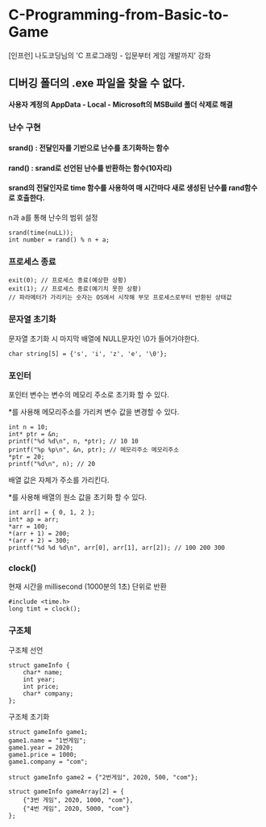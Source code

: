 # C-Programming-from-Basic-to-Game
[인프런] 나도코딩님의 'C 프로그래밍 - 입문부터 게임 개발까지' 강좌

## 디버깅 폴더의 .exe 파일을 찾을 수 없다.
**사용자 계정의 AppData - Local - Microsoft의 MSBuild 폴더 삭제로 해결**



### 난수 구현

#### srand() : 전달인자를 기반으로 난수를 초기화하는 함수

#### rand() : srand로 선언된 난수를 반환하는 함수(10자리)

#### srand의 전달인자로 time 함수를 사용하여 매 시간마다 새로 생성된 난수를 rand함수로 호출한다. 

n과 a를 통해 난수의 범위 설정

```
srand(time(nuLL));
int number = rand() % n + a;
```



### 프로세스 종료

```
exit(0); // 프로세스 종료(예상한 상황)
exit(1); // 프로세스 종료(예기치 못한 상황)
// 파라메터가 가리키는 숫자는 OS에서 시작해 부모 프로세스로부터 반환된 상태값
```



### 문자열 초기화

문자열 초기화 시 마지막 배열에 NULL문자인 \0가 들어가야한다.

```
char string[5] = {'s', 'i', 'z', 'e', '\0'};
```



### 포인터

포인터 변수는 변수의 메모리 주소로 초기화 할 수 있다. 

*를 사용해 메모리주소를 가리켜 변수 값을  변경할 수 있다.

```
int n = 10;
int* ptr = &n;
printf("%d %d\n", n, *ptr); // 10 10
printf("%p %p\n", &n, ptr); // 메모리주소 메모리주소
*ptr = 20;
printf("%d\n", n); // 20
```

배열 값은 자체가 주소를 가리킨다.

*를 사용해 배열의 원소 값을 초기화 할 수 있다.

```
int arr[] = { 0, 1, 2 };
int* ap = arr;
*arr = 100;
*(arr + 1) = 200;
*(arr + 2) = 300;
printf("%d %d %d\n", arr[0], arr[1], arr[2]); // 100 200 300
```



### clock()

현재 시간을 millisecond (1000분의 1초) 단위로 반환

```
#include <time.h>
long timt = clock();
```



### 구조체

구조체 선언

```
struct gameInfo {
	char* name;
	int year;
	int price;
	char* company;
};
```

구조체 초기화

```
struct gameInfo game1;
game1.name = "1번게임";
game1.year = 2020;
game1.price = 1000;
game1.company = "com";

struct gameInfo game2 = {"2번게임", 2020, 500, "com"};

struct gameInfo gameArray[2] = {
	{"3번 게임", 2020, 1000, "com"},
	{"4번 게임", 2020, 5000, "com"}
};
	



```

